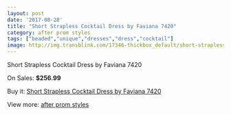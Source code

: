 ```yaml
---
layout: post
date: '2017-08-28'
title: "Short Strapless Cocktail Dress by Faviana 7420"
category: after prom styles
tags: ["beaded","unique","dresses","dress","cocktail"]
image: http://img.transblink.com/17346-thickbox_default/short-strapless-cocktail-dress-by-faviana-7420.jpg
---
```

Short Strapless Cocktail Dress by Faviana 7420

On Sales: **$256.99**
<a href="https://www.transblink.com/en/after-prom-styles/5464-short-strapless-cocktail-dress-by-faviana-7420.html"><amp-img layout="responsive" width="600" height="600" src="//img.transblink.com/17346-thickbox_default/short-strapless-cocktail-dress-by-faviana-7420.jpg" alt="Short Strapless Cocktail Dress by Faviana 7420 0" /></a>
<a href="https://www.transblink.com/en/after-prom-styles/5464-short-strapless-cocktail-dress-by-faviana-7420.html"><amp-img layout="responsive" width="600" height="600" src="//img.transblink.com/17350-thickbox_default/short-strapless-cocktail-dress-by-faviana-7420.jpg" alt="Short Strapless Cocktail Dress by Faviana 7420 1" /></a>
<a href="https://www.transblink.com/en/after-prom-styles/5464-short-strapless-cocktail-dress-by-faviana-7420.html"><amp-img layout="responsive" width="600" height="600" src="//img.transblink.com/17349-thickbox_default/short-strapless-cocktail-dress-by-faviana-7420.jpg" alt="Short Strapless Cocktail Dress by Faviana 7420 2" /></a>
<a href="https://www.transblink.com/en/after-prom-styles/5464-short-strapless-cocktail-dress-by-faviana-7420.html"><amp-img layout="responsive" width="600" height="600" src="//img.transblink.com/17348-thickbox_default/short-strapless-cocktail-dress-by-faviana-7420.jpg" alt="Short Strapless Cocktail Dress by Faviana 7420 3" /></a>
<a href="https://www.transblink.com/en/after-prom-styles/5464-short-strapless-cocktail-dress-by-faviana-7420.html"><amp-img layout="responsive" width="600" height="600" src="//img.transblink.com/17347-thickbox_default/short-strapless-cocktail-dress-by-faviana-7420.jpg" alt="Short Strapless Cocktail Dress by Faviana 7420 4" /></a>

Buy it: [Short Strapless Cocktail Dress by Faviana 7420](https://www.transblink.com/en/after-prom-styles/5464-short-strapless-cocktail-dress-by-faviana-7420.html "Short Strapless Cocktail Dress by Faviana 7420")

View more: [after prom styles](https://www.transblink.com/en/55-after-prom-styles "after prom styles")